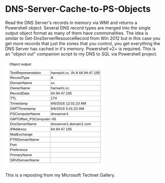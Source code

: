 # DNS-Server-Cache-to-PS-Objects

Read the DNS Server's records in memory via WMI and returns a Powershell object. Several DNS record types are merged into the single output object format as many of them have commonalities.  The idea is similar to Get-DnsServerResourceRecord from Win 2012 but in this case you get more records that just the zones that you control, you get everything the DNS Server has cached in it's memory.  Powershell v2+ is required.  This is an "object out" companion script to my DNS to SQL via Powershell project.

![Output_example](https://github.com/donhess321/DNS-Server-Cache-to-PS-Objects/blob/main/Output_example.png)

This is a reposting from my Microsoft Technet Gallery.
